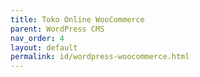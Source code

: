```yaml
---
title: Toko Online WooCommerce
parent: WordPress CMS
nav_order: 4
layout: default
permalink: id/wordpress-woocommerce.html
---
```

